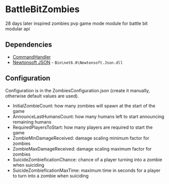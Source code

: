 # BattleBitZombies
28 days later inspired zombies pvp game mode module for battle bit modular api

## Dependencies
- [CommandHandler](https://github.com/RainOrigami/BattleBitBaseModules/blob/main/CommandHandler.cs)
- [Newtonsoft JSON](https://github.com/JamesNK/Newtonsoft.Json/releases) - `Bin\net6.0\Newtonsoft.Json.dll`

## Configuration

Configuration is in the ZombiesConfiguration.json (create it manually, otherwise default values are used).

- InitialZombieCount: how many zombies will spawn at the start of the game
- AnnounceLastHumansCount: how many humans left to start announcing remaining humans
- RequiredPlayersToStart: how many players are required to start the game
- ZombieMinDamageReceived: damage scaling minimum factor for zombies
- ZombieMaxDamageReceived: damage scaling maximum factor for zombies
- SuicideZombieficationChance: chance of a player turning into a zombie when suiciding
- SuicideZombieficationMaxTime: maximum time in seconds for a player to turn into a zombie when suiciding